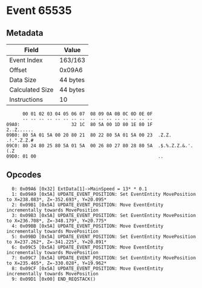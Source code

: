 # Event 65535

## Metadata

| Field           | Value    |
|-----------------|----------|
| Event Index     | 163/163  |
| Offset          | 0x09A6   |
| Data Size       | 44 bytes |
| Calculated Size | 44 bytes |
| Instructions    | 10       |

```
      00 01 02 03 04 05 06 07  08 09 0A 0B 0C 0D 0E 0F
      -- -- -- -- -- -- -- --  -- -- -- -- -- -- -- --
09A0:                   32 1C  80 5A 00 1D 80 1E 80 1F        2..Z......
09B0: 80 5A 01 5A 00 20 80 21  80 22 80 5A 01 5A 00 23  .Z.Z. .!.".Z.Z.#
09C0: 80 24 80 25 80 5A 01 5A  00 26 80 27 80 28 80 5A  .$.%.Z.Z.&.'.(.Z
09D0: 01 00                                             ..              
```

## Opcodes

```
  0: 0x09A6 [0x32] ExtData[1]->MainSpeed = 13* * 0.1
  1: 0x09A9 [0x5A] UPDATE_EVENT_POSITION: Set EventEntity MovePosition to X=238.083*, Z=-352.693*, Y=20.095*
  2: 0x09B1 [0x5A] UPDATE_EVENT_POSITION: Move EventEntity incrementally towards MovePosition
  3: 0x09B3 [0x5A] UPDATE_EVENT_POSITION: Set EventEntity MovePosition to X=236.708*, Z=-348.179*, Y=20.775*
  4: 0x09BB [0x5A] UPDATE_EVENT_POSITION: Move EventEntity incrementally towards MovePosition
  5: 0x09BD [0x5A] UPDATE_EVENT_POSITION: Set EventEntity MovePosition to X=237.262*, Z=-341.225*, Y=20.891*
  6: 0x09C5 [0x5A] UPDATE_EVENT_POSITION: Move EventEntity incrementally towards MovePosition
  7: 0x09C7 [0x5A] UPDATE_EVENT_POSITION: Set EventEntity MovePosition to X=235.465*, Z=-330.028*, Y=19.962*
  8: 0x09CF [0x5A] UPDATE_EVENT_POSITION: Move EventEntity incrementally towards MovePosition
  9: 0x09D1 [0x00] END_REQSTACK()
```
